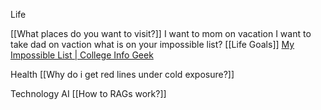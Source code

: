 Life

[[What places do you want to visit?]]
	I want to mom on vacation
	I want to take dad on vaction
what is on your impossible list?
[[Life Goals]]
[My Impossible List | College Info Geek](https://collegeinfogeek.com/about/meet-the-author/my-impossible-list/)

Health
[[Why do i get red lines under cold exposure?]]




Technology AI
[[How to RAGs work?]]